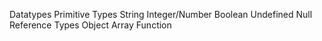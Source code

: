Datatypes
    Primitive Types
        String
        Integer/Number
        Boolean
        Undefined
        Null
    Reference Types
        Object
        Array
        Function